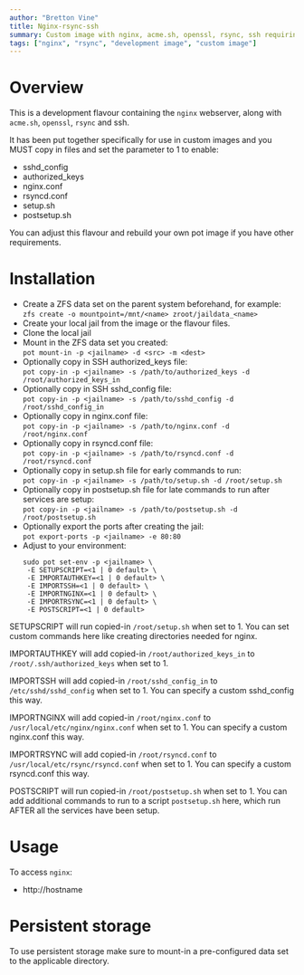 ```yaml
---
author: "Bretton Vine"
title: Nginx-rsync-ssh
summary: Custom image with nginx, acme.sh, openssl, rsync, ssh requiring copied-in config files
tags: ["nginx", "rsync", "development image", "custom image"]
---
```


# Overview

This is a development flavour containing the ```nginx``` webserver, along with ```acme.sh```, ```openssl```, ```rsync``` and ssh.

It has been put together specifically for use in custom images and you MUST copy in files and set the parameter to 1 to enable:
- sshd_config
- authorized_keys
- nginx.conf
- rsyncd.conf
- setup.sh
- postsetup.sh

You can adjust this flavour and rebuild your own pot image if you have other requirements.

# Installation

* Create a ZFS data set on the parent system beforehand, for example:
  ```zfs create -o mountpoint=/mnt/<name> zroot/jaildata_<name>```
* Create your local jail from the image or the flavour files.
* Clone the local jail
* Mount in the ZFS data set you created:    
  ```pot mount-in -p <jailname> -d <src> -m <dest>```
* Optionally copy in SSH authorized_keys file:    
  ```pot copy-in -p <jailname> -s /path/to/authorized_keys -d /root/authorized_keys_in```
* Optionally copy in SSH sshd_config file:    
  ```pot copy-in -p <jailname> -s /path/to/sshd_config -d /root/sshd_config_in```
* Optionally copy in nginx.conf file:    
  ```pot copy-in -p <jailname> -s /path/to/nginx.conf -d /root/nginx.conf```
* Optionally copy in rsyncd.conf file:    
  ```pot copy-in -p <jailname> -s /path/to/rsyncd.conf -d /root/rsyncd.conf```
* Optionally copy in setup.sh file for early commands to run:    
  ```pot copy-in -p <jailname> -s /path/to/setup.sh -d /root/setup.sh```
* Optionally copy in postsetup.sh file for late commands to run after services are setup:    
  ```pot copy-in -p <jailname> -s /path/to/postsetup.sh -d /root/postsetup.sh```
* Optionally export the ports after creating the jail:     
  ```pot export-ports -p <jailname> -e 80:80```
* Adjust to your environment:    
  ```
  sudo pot set-env -p <jailname> \
   -E SETUPSCRIPT=<1 | 0 default> \
   -E IMPORTAUTHKEY=<1 | 0 default> \
   -E IMPORTSSH=<1 | 0 default> \
   -E IMPORTNGINX=<1 | 0 default> \
   -E IMPORTRSYNC=<1 | 0 default> \
   -E POSTSCRIPT=<1 | 0 default>
  ```

SETUPSCRIPT will run copied-in ```/root/setup.sh``` when set to 1. You can set custom commands here like creating directories needed for nginx.

IMPORTAUTHKEY will add copied-in ```/root/authorized_keys_in``` to ```/root/.ssh/authorized_keys``` when set to 1.

IMPORTSSH will add copied-in ```/root/sshd_config_in``` to ```/etc/sshd/sshd_config``` when set to 1. You can specify a custom sshd_config this way.

IMPORTNGINX will add copied-in ```/root/nginx.conf``` to ```/usr/local/etc/nginx/nginx.conf``` when set to 1. You can specify a custom nginx.conf this way.

IMPORTRSYNC will add copied-in ```/root/rsyncd.conf``` to ```/usr/local/etc/rsync/rsyncd.conf``` when set to 1. You can specify a custom rsyncd.conf this way. 

POSTSCRIPT will run copied-in ```/root/postsetup.sh``` when set to 1. You can add additional commands to run to a script ```postsetup.sh``` here, which run AFTER all the services have been setup.

# Usage
To access ```nginx```:
* http://hostname

# Persistent storage

To use persistent storage make sure to mount-in a pre-configured data set to the applicable directory. 
